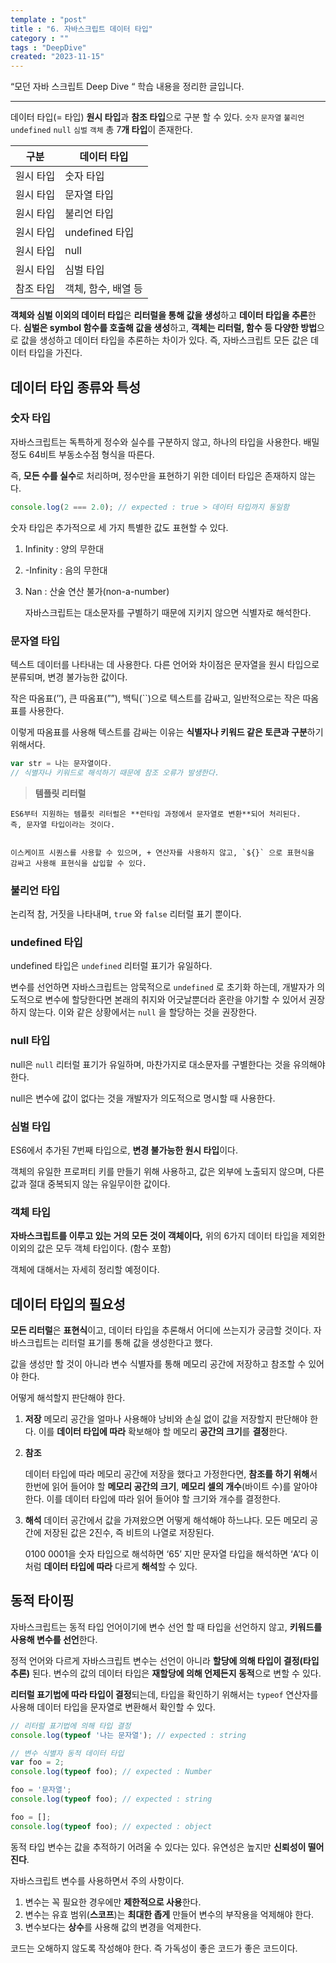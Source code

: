 ```yaml
---
template : "post"
title : "6. 자바스크립트 데이터 타입"
category : ""
tags : "DeepDive"
created: "2023-11-15"
---
```


“모던 자바 스크립트 Deep Dive “ 학습 내용을 정리한 글입니다.


---


데이터 타입(= 타입) **원시 타입**과 **참조 타입**으로 구분 할 수 있다.
`숫자` `문자열` `불리언` `undefined` `null` `심벌` `객체`  총 7**개 타입**이 존재한다.


| 구분    | 데이터 타입       |
| ----- | ------------ |
| 원시 타입 | 숫자 타입        |
| 원시 타입 | 문자열 타입       |
| 원시 타입 | 불리언 타입       |
| 원시 타입 | undefined 타입 |
| 원시 타입 | null         |
| 원시 타입 | 심벌 타입        |
| 참조 타입 | 객체, 함수, 배열 등 |


**객체와 심벌 이외의 데이터 타입**은 **리터럴을 통해 값을 생성**하고 **데이터 타입을 추론**한다.
**심벌은 symbol 함수를 호출해 값을 생성**하고, **객체는 리터럴, 함수 등 다양한 방법**으로 값을 생성하고 데이터 타입을 추론하는 차이가 있다.
즉, 자바스크립트 모든 값은 데이터 타입을 가진다.


## 데이터 타입 종류와 특성


### **숫자 타입**


자바스크립트는 독특하게 정수와 실수를 구분하지 않고, 하나의 타입을 사용한다.
배밀정도 64비트 부동소수점 형식을 따른다. 


즉, **모든 수를 실수**로 처리하며, 정수만을 표현하기 위한 데이터 타입은 존재하지 않는다.


```javascript
console.log(2 === 2.0); // expected : true > 데이터 타입까지 동일함
```


숫자 타입은 추가적으로 세 가지 특별한 값도 표현할 수 있다.

1. Infinity : 양의 무한대
2. -Infinity : 음의 무한대
3. Nan : 산술 연산 불가(non-a-number)

	자바스크립트는 대소문자를 구별하기 때문에 지키지 않으면 식별자로 해석한다.


### **문자열 타입**


텍스트 데이터를 나타내는 데 사용한다. 
다른 언어와 차이점은 문자열을 원시 타입으로 분류되며, 변경 불가능한 값이다.


작은 따옴표(’’), 큰 따옴표(””), 백틱(``)으로 텍스트를 감싸고, 일반적으로는 작은 따옴표를 사용한다.


이렇게 따옴표를 사용해 텍스트를 감싸는 이유는 **식별자나 키워드 같은 토큰과 구분**하기 위해서다.


```javascript
var str = 나는 문자열이다. 
// 식별자나 키워드로 해석하기 때문에 참조 오류가 발생한다.
```


> **템플릿 리터럴**


	ES6부터 지원하는 템플릿 리터럴은 **런타임 과정에서 문자열로 변환**되어 처리된다.
	즉, 문자열 타입이라는 것이다. 


	이스케이프 시퀀스를 사용할 수 있으며, + 연산자를 사용하지 않고, `${}` 으로 표현식을 감싸고 사용해 표현식을 삽입할 수 있다. 


### **불리언 타입**


논리적 참, 거짓을 나타내며, `true` 와 `false` 리터럴 표기 뿐이다.


### **undefined 타입**


undefined 타입은 `undefined` 리터럴 표기가 유일하다.


변수를 선언하면 자바스크립트는 암묵적으로 `undefined` 로 초기화 하는데, 개발자가 의도적으로 변수에 할당한다면 본래의 취지와 어긋날뿐더라 혼란을 야기할 수 있어서 권장하지 않는다. 이와 같은 상황에서는 `null` 을 할당하는 것을 권장한다.


### **null 타입**


null은 `null` 리터럴 표기가 유일하며, 마찬가지로 대소문자를 구별한다는 것을 유의해야한다. 


null은 변수에 값이 없다는 것을 개발자가 의도적으로 명시할 때 사용한다.


### **심벌 타입**


ES6에서 추가된 7번째 타입으로, **변경 불가능한 원시 타입**이다.


객체의 유일한 프로퍼티 키를 만들기 위해 사용하고, 값은 외부에 노출되지 않으며, 다른 값과 절대 중복되지 않는 유일무이한 값이다.


### **객체 타입**


**자바스크립트를 이루고 있는 거의 모든 것이 객체이다,**
위의 6가지 데이터 타입을 제외한 이외의 값은 모두 객체 타입이다. (함수 포함)


객체에 대해서는 자세히 정리할 예정이다.


## 데이터 타입의 필요성


**모든 리터럴**은 **표현식**이고, 데이터 타입을 추론해서 어디에 쓰는지가 궁금할 것이다.
자바스크립트는 리터럴 표기를 통해 값을 생성한다고 했다. 


값을 생성만 할 것이 아니라 변수 식별자를 통해 메모리 공간에 저장하고 참조할 수 있어야 한다.


어떻게 해석할지 판단해야 한다.

1. **저장**
메모리 공간을 얼마나 사용해야 낭비와 손실 없이 값을 저장할지 판단해야 한다.
이를 **데이터 타입에 따라** 확보해야 할 메모리 **공간의 크기**를 **결정**한다.
1. **참조**

	데이터 타입에 따라 메모리 공간에 저장을 했다고 가정한다면, 
	**참조를 하기 위해**서 한번에 읽어 들어야 할 **메모리 공간의 크기**, **메모리 셀의 개수**(바이트 수)를 알아야 한다.
	이를 데이터 타입에 따라 읽어 들어야 할 크기와 개수를 결정한다.

2. **해석**
데이터 공간에서 값을 가져왔으면 어떻게 해석해야 하느냐다.
모든 메모리 공간에 저장된 값은 2진수, 즉 비트의 나열로 저장된다.

	0100 0001을 숫자 타입으로 해석하면 ‘65’ 지만 문자열 타입을 해석하면 ‘A’다
	이처럼 **데이터 타입에 따라** 다르게 **해석**할 수 있다.


## 동적 타이핑


자바스크립트는 동적 타입 언어이기에 변수 선언 할 때 타입을 선언하지 않고, **키워드를 사용해 변수를 선언**한다.


정적 언어와 다르게 자바스크립트 변수는 선언이 아니라 **할당에 의해 타입이 결정(타입 추론)** 된다. 변수의 값의 데이터 타입은 **재할당에 의해 언제든지 동적**으로 변할 수 있다.


**리터럴 표기법에 따라 타입이 결정**되는데, 타입을 확인하기 위해서는 `typeof` 연산자를 사용해 데이터 타입을 문자열로 변환해서 확인할 수 있다.


```javascript
// 리터럴 표기법에 의해 타입 결정
console.log(typeof '나는 문자열'); // expected : string

// 변수 식별자 동적 데이터 타입
var foo = 2;
console.log(typeof foo); // expected : Number

foo = '문자열';
console.log(typeof foo); // expected : string

foo = [];
console.log(typeof foo); // expected : object
```


동적 타입 변수는 값을 추적하기 어려울 수 있다는 있다. 
유연성은 높지만 **신뢰성이 떨어진다**. 


자바스크립트 변수를 사용하면서 주의 사항이다.

1. 변수는 꼭 필요한 경우에만 **제한적으로 사용**한다.
2. 변수는 유효 범위(**스코프**)는 **최대한 좁게** 만들어 변수의 부작용을 억제해야 한다.
3. 변수보다는 **상수**를 사용해 값의 변경을 억제한다.

코드는 오해하지 않도록 작성해야 한다. 즉 가독성이 좋은 코드가 좋은 코드이다.

